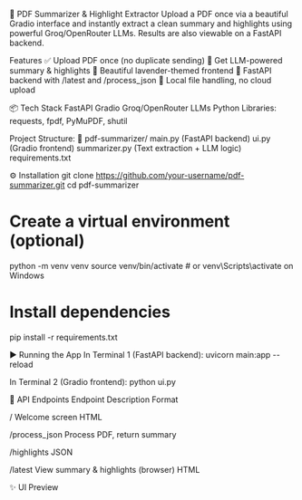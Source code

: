 📄 PDF Summarizer & Highlight Extractor
Upload a PDF once via a beautiful Gradio interface and instantly extract a clean summary and highlights using powerful Groq/OpenRouter LLMs. Results are also viewable on a FastAPI backend.


Features
✅ Upload PDF once (no duplicate sending)
🧠 Get LLM-powered summary & highlights
🎨 Beautiful lavender-themed frontend
🔁 FastAPI backend with /latest and /process_json
💾 Local file handling, no cloud upload


📦 Tech Stack
FastAPI
Gradio
Groq/OpenRouter LLMs
Python Libraries: requests, fpdf, PyMuPDF, shutil



Project Structure:
📂 pdf-summarizer/
  main.py (FastAPI backend)
  ui.py (Gradio frontend)
  summarizer.py (Text extraction + LLM logic)
  requirements.txt


⚙️ Installation
git clone https://github.com/your-username/pdf-summarizer.git
cd pdf-summarizer

# Create a virtual environment (optional)
python -m venv venv
source venv/bin/activate  # or venv\Scripts\activate on Windows

# Install dependencies
pip install -r requirements.txt

▶️ Running the App
In Terminal 1 (FastAPI backend):
uvicorn main:app --reload

In Terminal 2 (Gradio frontend):
python ui.py


🔗 API Endpoints
Endpoint	Description	Format

/	Welcome screen	HTML

/process_json	Process PDF, return summary

/highlights	JSON

/latest	View summary & highlights (browser)	HTML

✨ UI Preview


